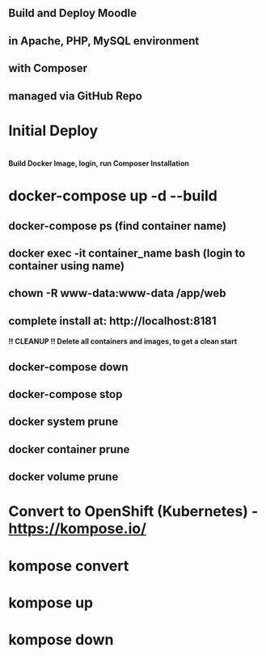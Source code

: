 ####
##
##  Build and Deploy Moodle
##    in Apache, PHP, MySQL environment
##    with Composer
##    managed via GitHub Repo
##
####
#
#  Initial Deploy
#
#### Build Docker Image, login, run Composer Installation
# docker-compose up -d --build
## docker-compose ps (find container name)
## docker exec -it container_name bash (login to container using name)
## chown -R www-data:www-data /app/web
## complete install at: http://localhost:8181

#### !! CLEANUP !! Delete all containers and images, to get a clean start
## docker-compose down
## docker-compose stop
## docker system prune
## docker container prune
## docker volume prune

# Convert to OpenShift (Kubernetes) - https://kompose.io/
# kompose convert
# kompose up
# kompose down